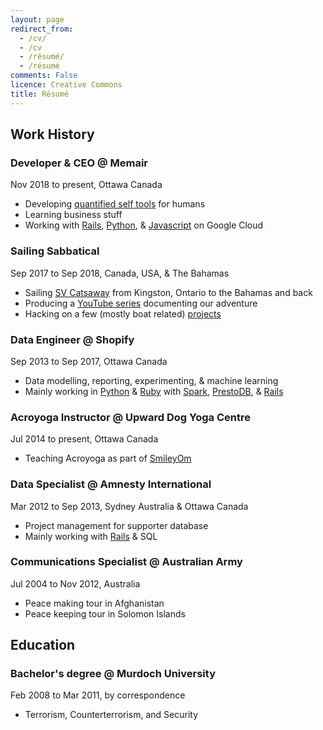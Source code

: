 ```yaml
---
layout: page
redirect_from:
  - /cv/
  - /cv
  - /résumé/
  - /résumé
comments: False
licence: Creative Commons
title: Résumé
---
```


## Work History

### Developer & CEO @ Memair
Nov 2018 to present, Ottawa Canada

* Developing [quantified self tools](https://memair.com) for humans
* Learning business stuff
* Working with [Rails](https://rubygems.org/profiles/gregology), [Python](https://pypi.org/user/gregology/), & [Javascript](https://www.npmjs.com/~gregology) on Google Cloud

### Sailing Sabbatical
Sep 2017 to Sep 2018, Canada, USA, & The Bahamas

* Sailing [SV Catsaway](https://SVCatsaway.com) from Kingston, Ontario to the Bahamas and back
* Producing a [YouTube series](https://YouTube.com/SVCatsaway) documenting our adventure
* Hacking on a few (mostly boat related) [projects](/packages)

### Data Engineer @ Shopify
Sep 2013 to Sep 2017, Ottawa Canada

* Data modelling, reporting, experimenting, & machine learning
* Mainly working in [Python](https://pypi.org/user/gregology/) & [Ruby](https://rubygems.org/profiles/gregology) with [Spark](https://spark.apache.org/docs/latest/api/python/), [PrestoDB](https://prestodb.io), & [Rails](https://rubyonrails.org/)

### Acroyoga Instructor @ Upward Dog Yoga Centre
Jul 2014 to present, Ottawa Canada

* Teaching Acroyoga as part of [SmileyOm](https://smileyom.com)

### Data Specialist @ Amnesty International
Mar 2012 to Sep 2013, Sydney Australia & Ottawa Canada

* Project management for supporter database
* Mainly working with [Rails](http://rubyonrails.org/) & SQL

### Communications Specialist @ Australian Army
Jul 2004 to Nov 2012, Australia

* Peace making tour in Afghanistan
* Peace keeping tour in Solomon Islands

## Education

### Bachelor's degree @ Murdoch University
Feb 2008 to Mar 2011, by correspondence

* Terrorism, Counterterrorism, and Security
